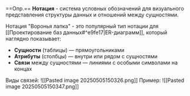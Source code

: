 
==Опр.== **Нотация** - система условных обозначений для визуального представления структуры данных и отношений между сущностями.

Нотация "Воронья лапка" - это популярный тип нотации для [[Проектирование баз данных#^e9fe17|ER-диаграмм]], который наглядно показывает:

- **Сущности** (таблицы) — прямоугольниками
- **Атрибуты** (столбцы) — внутри или рядом с сущностями
- **Связи** между сущностями — линиями с особыми символами на концах


Виды связей:
![[Pasted image 20250505150326.png]]
Пример:
![[Pasted image 20250505150347.png]]
